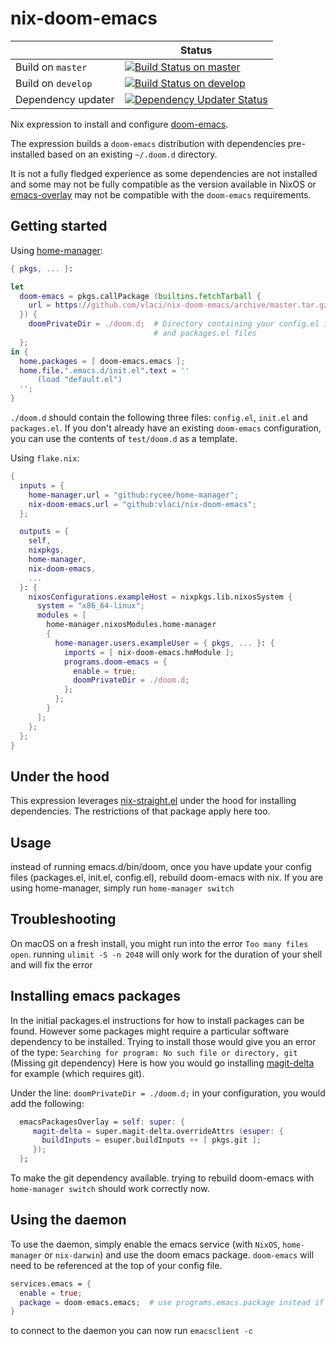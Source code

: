 # nix-doom-emacs

|     | Status |
| --- | --- |
| Build on `master` | [![Build Status on master](https://github.com/vlaci/nix-doom-emacs/workflows/Check%20Build/badge.svg?branch=master&event=push)](https://github.com/vlaci/nix-doom-emacs/actions?query=workflow%3ACheck%20Build+branch%3Amaster+event%3Apush) |
| Build on `develop` | [![Build Status on develop](https://github.com/vlaci/nix-doom-emacs/workflows/Check%20Build/badge.svg?branch=develop&event=push)](https://github.com/vlaci/nix-doom-emacs/actions?query=workflow%3ACheck%20Build+branch%3Adevelop+event%3Apush) |
| Dependency updater | [![Dependency Updater Status](https://github.com/vlaci/nix-doom-emacs/workflows/Update%20Dependencies/badge.svg?branch=master)](https://github.com/vlaci/nix-doom-emacs/actions?query=workflow%3AUpdate%20Dependencies+branch%3Amaster+event%3Apush) |

Nix expression to install and configure
[doom-emacs](https://github.com/hlissner/doom-emacs).

The expression builds a `doom-emacs` distribution with dependencies
pre-installed based on an existing `~/.doom.d` directory.

It is not a fully fledged experience as some dependencies are not installed and
some may not be fully compatible as the version available in NixOS or
[emacs-overlay](https://github.com/nix-community/emacs-overlay) may not be
compatible with the `doom-emacs` requirements.

## Getting started

Using [home-manager](https://github.com/rycee/home-manager):

``` nix
{ pkgs, ... }:

let
  doom-emacs = pkgs.callPackage (builtins.fetchTarball {
    url = https://github.com/vlaci/nix-doom-emacs/archive/master.tar.gz;
  }) {
    doomPrivateDir = ./doom.d;  # Directory containing your config.el init.el
                                # and packages.el files
  };
in {
  home.packages = [ doom-emacs.emacs ];
  home.file.".emacs.d/init.el".text = ''
      (load "default.el")
  '';
}
```

`./doom.d` should contain the following three files: `config.el`, `init.el` and
`packages.el`. If you don't already have an existing `doom-emacs` configuration,
you can use the contents of `test/doom.d` as a template.

Using `flake.nix`:

``` nix
{
  inputs = {
    home-manager.url = "github:rycee/home-manager";
    nix-doom-emacs.url = "github:vlaci/nix-doom-emacs";
  };

  outputs = {
    self,
    nixpkgs,
    home-manager,
    nix-doom-emacs,
    ...
  }: {
    nixosConfigurations.exampleHost = nixpkgs.lib.nixosSystem {
      system = "x86_64-linux";
      modules = [
        home-manager.nixosModules.home-manager
        {
          home-manager.users.exampleUser = { pkgs, ... }: {
            imports = [ nix-doom-emacs.hmModule ];
            programs.doom-emacs = {
              enable = true;
              doomPrivateDir = ./doom.d;
            };
          };
        }
      ];
    };
  };
}
```

## Under the hood

This expression leverages
[nix-straight.el](https://github.com/vlaci/nix-straight.el) under the hood for
installing dependencies. The restrictions of that package apply here too.

## Usage

instead of running emacs.d/bin/doom, once you have update your config files (packages.el, init.el, config.el), rebuild doom-emacs with nix. If you are using home-manager, simply run `home-manager switch`

## Troubleshooting

On macOS on a fresh install, you might run into the error `Too many files open`. running `ulimit -S -n 2048` will only work for the duration of your shell and will fix the error

## Installing emacs packages

In the initial packages.el instructions for how to install packages can be
found. However some packages might require a particular software dependency to
be installed. Trying to install those would give you an error of the type:
`Searching for program: No such file or directory, git` (Missing git dependency)
Here is how you would go installing
[magit-delta](https://github.com/dandavison/magit-delta) for example (which
requires git).

Under the line:
`doomPrivateDir = ./doom.d;`
in your configuration, you would add the following:

```Nix
  emacsPackagesOverlay = self: super: {
     magit-delta = super.magit-delta.overrideAttrs (esuper: {
       buildInputs = esuper.buildInputs ++ [ pkgs.git ];
     });
  };
```

To make the git dependency available. trying to rebuild doom-emacs with
`home-manager switch` should work correctly now.

## Using the daemon

To use the daemon, simply enable the emacs service (with `NixOS`, `home-manager`
or `nix-darwin`) and use the doom emacs package. `doom-emacs` will need to be
referenced at the top of your config file.

```nix
services.emacs = {
  enable = true;
  package = doom-emacs.emacs;  # use programs.emacs.package instead if using home-manager
}
```

to connect to the daemon you can now run `emacsclient -c`
